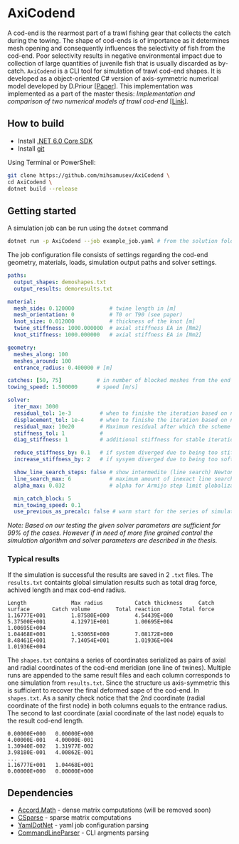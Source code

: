 # AxiCodend
A cod-end is the rearmost part of a trawl fishing gear that
collects the catch during the towing. The shape of cod-ends
is of importance as it determines mesh opening and consequently
influences the selectivity of fish from the cod-end. Poor selectivity results in negative environmental impact due to collection of large quantities of juvenile fish that is usually discarded as by-catch. `AxiCodend` is a CLI tool for simulation of trawl cod-end shapes. It is developed as a object-oriented C# version of axis-symmetric numerical model developed by D.Priour [[Paper](https://www.sciencedirect.com/science/article/abs/pii/S0029801814003709?via%3Dihub)]. This implementation was implemented as a part of the master thesis: _Implementation and comparison of two numerical models of trawl cod-end_ [[Link](https://projekter.aau.dk/projekter/en/studentthesis/implementation-and-comparison-of-two-numerical-models-for-trawl-codends(7c4900a9-f83e-4f61-818b-2c271252cab1).html)]. 

## How to build
- Install [.NET 6.0 Core SDK](https://dotnet.microsoft.com/en-us/download)
- Install [git](https://git-scm.com/book/en/v2/Getting-Started-Installing-Git)

Using Terminal or PowerShell:
```sh
git clone https://github.com/mihsamusev/AxiCodend \
cd AxiCodend \
dotnet build --release
```

## Getting started
A simulation job can be run using the `dotnet` command

```sh
dotnet run -p AxiCodend --job example_job.yaml # from the solution folder
```

The job configuration file consists of settings regarding the cod-end geometry, materials, loads, simulation output paths and solver settings.

```yaml
paths: 
  output_shapes: demoshapes.txt
  output_results: demoresults.txt        

material: 
  mesh_side: 0.120000           # twine length in [m]
  mesh_orientation: 0           # T0 or T90 (see paper)
  knot_size: 0.012000           # thickness of the knot [m]
  twine_stiffness: 1000.000000  # axial stiffness EA in [Nm2]
  knot_stiffness: 1000.000000   # axial stiffness EA in [Nm2]

geometry: 
  meshes_along: 100                 
  meshes_around: 100                 
  entrance_radius: 0.400000 # [m]

catches: [50, 75]           # in number of blocked meshes from the end
towing_speed: 1.500000      # speed [m/s]

solver:
  iter_max: 3000
  residual_tol: 1e-3         # when to finishe the iteration based on norm force < 0.001 N
  displacement_tol: 1e-4     # when to finishe the iteration based on norm dispacement < 0.1 mm
  residual_max: 10e20        # Maximum residual after which the scheme is considered divergent
  stiffness_tol: 1           #
  diag_stiffness: 1          # additional stiffness for stable iterations

  reduce_stiffness_by: 0.1   # if system diverged due to being too stiff what to do on restart calculation
  increase_stiffness_by: 2   # if sysyem diverged due to being too soft 

  show_line_search_steps: false # show intermedite (line search) Newton method solver steps
  line_search_max: 6            # maximum amount of inexact line search iterations
  alpha_max: 0.032              # alpha for Armijo step limit globalization method (20% of twine length)

  min_catch_block: 5            
  min_towing_speed: 0.1            
  use_previous_as_precalc: false # warm start for the series of simulations
```
*Note: Based on our testing the given solver parameters are sufficient for 99% of the cases. However if in need of more fine grained control the simulation algorithm and solver parameters are described in the thesis.*

### Typical results
If the simulation is successful the results are saved in 2 `.txt` files. The `results.txt` containts global simulation results such as total drag force, achived length and max cod-end radius. 
```
Length              Max radius          Catch thickness     Catch surface       Catch volume        Total reaction      Total force         
1.16777E+001        1.87580E+000        4.54439E+000        5.37500E+001        4.12971E+001        1.00695E+004        1.00695E+004        
1.04468E+001        1.93065E+000        7.08172E+000        8.48461E+001        7.14054E+001        1.01936E+004        1.01936E+004   
```

The `shapes.txt` contains a series of coordinates serialized as pairs of axial and radial coordinates of the cod-end meridian (one line of twines). Multiple runs are appended to the same result files and each column corresponds to one simulation from `results.txt`. Since the structure us axis-symmetric this is sufficient to recover the final deformed sape of the cod-end. In `shapes.txt`. As a sanity check notice that the 2nd coordinate (radial coordinate of the first node) in both columns equals to the entrance radius. The second to last coordinate (axial coordinate of the last node) equals to the result cod-end length.

```
0.00000E+000   0.00000E+000   
4.00000E-001   4.00000E-001   
1.30940E-002   1.31977E-002   
3.98180E-001   4.00862E-001   
...
1.16777E+001   1.04468E+001   
0.00000E+000   0.00000E+000
```

## Dependencies
- [Accord.Math]() - dense matrix computations (will be removed soon)
- [CSparse]() - sparse matrix computations
- [YamlDotNet]() - yaml job configuration parsing
- [CommandLineParser]() - CLI argments parsing